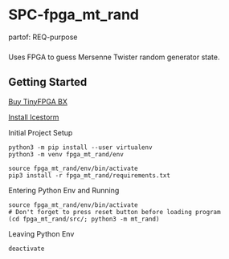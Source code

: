 # SPC-fpga_mt_rand
partof: REQ-purpose
###

Uses FPGA to guess Mersenne Twister random generator state.


## Getting Started

[Buy TinyFPGA BX](https://www.crowdsupply.com/tinyfpga/tinyfpga-bx)

[Install Icestorm](http://www.clifford.at/icestorm)


Initial Project Setup

```
python3 -m pip install --user virtualenv
python3 -m venv fpga_mt_rand/env

source fpga_mt_rand/env/bin/activate
pip3 install -r fpga_mt_rand/requirements.txt
```

Entering Python Env and Running

```
source fpga_mt_rand/env/bin/activate
# Don't forget to press reset button before loading program
(cd fpga_mt_rand/src/; python3 -m mt_rand)
```

Leaving Python Env

```
deactivate
```
